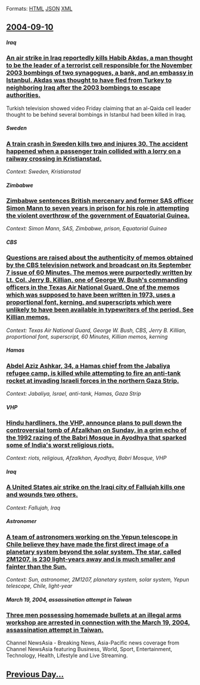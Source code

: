 
Formats: [HTML](2004/09/10/index.html)  [JSON](2004/09/10/index.json)  [XML](2004/09/10/index.xml)  

## [2004-09-10](/news/2004/09/10/index.md)

##### Iraq
### [ An air strike in Iraq reportedly kills Habib Akdas, a man thought to be the leader of a terrorist cell responsible for the November 2003 bombings of two synagogues, a bank, and an embassy in Istanbul. Akdas was thought to have fled from Turkey to neighboring Iraq after the 2003 bombings to escape authorities. ](/news/2004/09/10/an-air-strike-in-iraq-reportedly-kills-habib-akdas-a-man-thought-to-be-the-leader-of-a-terrorist-cell-responsible-for-the-november-2003-bo.md)
Turkish television showed video Friday claiming that an al-Qaida cell leader thought to be behind several bombings in Istanbul had been killed in Iraq. 

##### Sweden
### [ A train crash in Sweden kills two and injures 30. The accident happened when a passenger train collided with a lorry on a railway crossing in Kristianstad. ](/news/2004/09/10/a-train-crash-in-sweden-kills-two-and-injures-30-the-accident-happened-when-a-passenger-train-collided-with-a-lorry-on-a-railway-crossing.md)
_Context: Sweden, Kristianstad_

##### Zimbabwe
### [ Zimbabwe sentences British mercenary and former SAS officer Simon Mann to seven years in prison for his role in attempting the violent overthrow of the government of Equatorial Guinea. ](/news/2004/09/10/zimbabwe-sentences-british-mercenary-and-former-sas-officer-simon-mann-to-seven-years-in-prison-for-his-role-in-attempting-the-violent-over.md)
_Context: Simon Mann, SAS, Zimbabwe, prison, Equatorial Guinea_

##### CBS
### [ Questions are raised about the authenticity of memos obtained by the CBS television network and broadcast on its September 7 issue of 60 Minutes. The memos were purportedly written by Lt. Col. Jerry B. Killian, one of George W. Bush's commanding officers in the Texas Air National Guard. One of the memos which was supposed to have been written in 1973, uses a proportional font, kerning, and superscripts which were unlikely to have been available in typewriters of the period. See Killian memos. ](/news/2004/09/10/questions-are-raised-about-the-authenticity-of-memos-obtained-by-the-cbs-television-network-and-broadcast-on-its-september-7-issue-of-60-mi.md)
_Context: Texas Air National Guard, George W. Bush, CBS, Jerry B. Killian, proportional font, superscript, 60 Minutes, Killian memos, kerning_

##### Hamas
### [ Abdel Aziz Ashkar, 34, a Hamas chief from the Jabaliya refugee camp, is killed while attempting to fire an anti-tank rocket at invading Israeli forces in the northern Gaza Strip. ](/news/2004/09/10/abdel-aziz-ashkar-34-a-hamas-chief-from-the-jabaliya-refugee-camp-is-killed-while-attempting-to-fire-an-anti-tank-rocket-at-invading-isr.md)
_Context: Jabaliya, Israel, anti-tank, Hamas, Gaza Strip_

##### VHP
### [ Hindu hardliners, the VHP, announce plans to pull down the controversial tomb of Afzalkhan on Sunday, in a grim echo of the 1992 razing of the Babri Mosque in Ayodhya that sparked some of India's worst religious riots. ](/news/2004/09/10/hindu-hardliners-the-vhp-announce-plans-to-pull-down-the-controversial-tomb-of-afzalkhan-on-sunday-in-a-grim-echo-of-the-1992-razing-of.md)
_Context: riots, religious, Afzalkhan, Ayodhya, Babri Mosque, VHP_

##### Iraq
### [ A United States air strike on the Iraqi city of Fallujah kills one and wounds two others. ](/news/2004/09/10/a-united-states-air-strike-on-the-iraqi-city-of-fallujah-kills-one-and-wounds-two-others.md)
_Context: Fallujah, Iraq_

##### Astronomer
### [ A team of astronomers working on the Yepun telescope in Chile believe they have made the first direct image of a planetary system beyond the solar system. The star, called 2M1207, is 230 light-years away and is much smaller and fainter than the Sun. ](/news/2004/09/10/a-team-of-astronomers-working-on-the-yepun-telescope-in-chile-believe-they-have-made-the-first-direct-image-of-a-planetary-system-beyond-th.md)
_Context: Sun, astronomer, 2M1207, planetary system, solar system, Yepun telescope, Chile, light-year_

##### March 19, 2004, assassination attempt in Taiwan
### [ Three men possessing homemade bullets at an illegal arms workshop are arrested in connection with the March 19, 2004, assassination attempt in Taiwan. ](/news/2004/09/10/three-men-possessing-homemade-bullets-at-an-illegal-arms-workshop-are-arrested-in-connection-with-the-march-19-2004-assassination-attempt.md)
Channel NewsAsia - Breaking News, Asia-Pacific news coverage from Channel NewsAsia featuring Business, World, Sport, Entertainment, Technology, Health, Lifestyle and Live Streaming.

## [Previous Day...](/news/2004/09/9/index.md)

